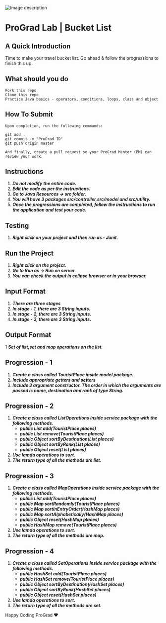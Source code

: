 ![Image description](https://i1.faceprep.in/ProGrad/face-logo-resized.png)

# ProGrad Lab | Bucket List

## A Quick Introduction

Time to make your travel bucket list. Go ahead & follow the progressions to finish this up.

## What should you do
```
Fork this repo
Clone this repo
Practice Java basics - operators, conditions, loops, class and object
```

## How To Submit
```
Upon completion, run the following commands:

git add .
git commit -m "ProGrad ID"
git push origin master

And finally, create a pull request so your ProGrad Mentor (PM) can review your work.
```

## Instructions

1. ***Do not modify the entire code.***
2. ***Edit the code as per the instructions.***
3. ***Go to Java Resources -> src folder.***
4. ***You will have 3 packages src/controller,src/model and src/utility.***
5. ***Once the progressions are completed, follow the instructions to run the application and test your code.***


## Testing
1. ***Right click on your project and then run as - Junit.***
 
 
## Run the Project
1. ***Right click on the project.***
2. ***Go to Run as -> Run on server.***
3. ***You can check the output in eclipse browser or in your browser.***


## Input Format
1. ***There are three stages***
2. ***In stage - 1, there are 3 String inputs.***
3. ***In stage - 2, there are 3 String inputs.***
4. ***In stage - 3, there are 3 String inputs.***


## Output Format
1 ***Set of list,set and map operations on the list.***


## Progression - 1
1. ***Create a class called TouristPlace inside model package.***
2. ***Include appropriate getters and setters***
3. ***Include 3 argument constructor. The order in which the arguments are passed is name, destination and rank of type String.***


## Progression - 2
1. ***Create a class called ListOperations inside service package with the following methods.***
   - ***public List<TouristPlace> add(TouristPlace places)***
   - ***public List<TouristPlace> remove(TouristPlace places)***
   - ***public Object sortByDestination(List<TouristPlace> places)***
   - ***public Object sortByRank(List<TouristPlace> places)***
   - ***public Object reset(List<TouristPlace> places)***
2. ***Use lamda operations to sort.***
3. ***The return type of all the methods are list.***


## Progression - 3
1. ***Create a class called MapOperations inside service package with the following methods.***
   - ***public List<TouristPlace> add(TouristPlace places)***
   - ***public Map<TouristPlace> sortRandomly(TouristPlace places)***
   - ***public Map<TouristPlace> sortInEntryOrder(HashMap<TouristPlace> places)***
   - ***public Map<TouristPlace> sortAlphabetically(HashMap<TouristPlace> places)***
   - ***public Object reset(HashMap<TouristPlace> places)***
   - ***public HashMap<TouristPlace> remove(TouristPlace places)***
2. ***Use lamda operations to sort.***
3. ***The return type of all the methods are map.***
 
 
 ## Progression - 4
1. ***Create a class called SetOperations inside service package with the following methods.***
   - ***public HashSet<TouristPlace> add(TouristPlace places)***
   - ***public HashSet<TouristPlace> remove(TouristPlace places)***
   - ***public Object sortByDestination(HashSet<TouristPlace> places)***
   - ***public Object sortByRank(HashSet<TouristPlace> places)***
   - ***public Object reset(HashSet<TouristPlace> places)***
2. ***Use lamda operations to sort.***
3. ***The return type of all the methods are set.***


Happy Coding ProGrad ❤️
